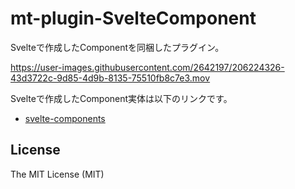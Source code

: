 # mt-plugin-SvelteComponent

Svelteで作成したComponentを同梱したプラグイン。 

https://user-images.githubusercontent.com/2642197/206224326-43d3722c-9d85-4d9b-8135-75510fb8c7e3.mov

Svelteで作成したComponent実体は以下のリンクです。

- [svelte-components](https://github.com/redamoon/svelte-components)

## License

The MIT License (MIT)


